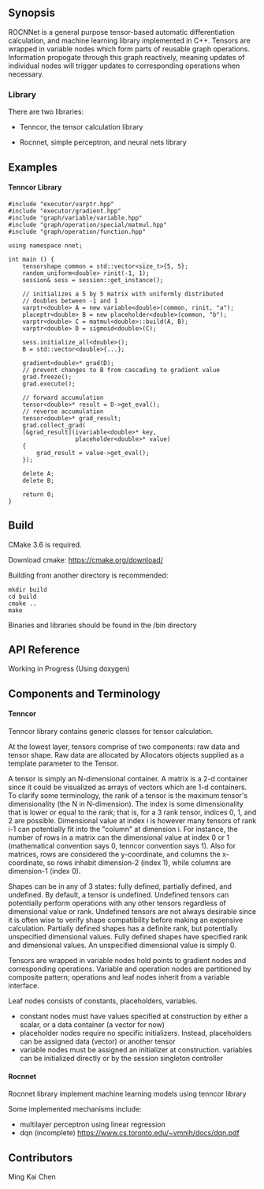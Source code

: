 ## Synopsis

ROCNNet is a general purpose tensor-based automatic differentiation calculation, and machine learning library implemented in C++.
Tensors are wrapped in variable nodes which form parts of reusable graph operations. Information propogate through this graph reactively, 
meaning updates of individual nodes will trigger updates to corresponding operations when necessary.

### Library

There are two libraries:

- Tenncor, the tensor calculation library

- Rocnnet, simple perceptron, and neural nets library

## Examples

#### Tenncor Library

    #include "executor/varptr.hpp"
    #include "executor/gradient.hpp"
    #include "graph/variable/variable.hpp"
    #include "graph/operation/special/matmul.hpp"
    #include "graph/operation/function.hpp"
    
    using namespace nnet;
    
    int main () {
        tensorshape common = std::vector<size_t>{5, 5};
        random_uniform<double> rinit(-1, 1);
	    session& sess = session::get_instance();
    
        // initializes a 5 by 5 matrix with uniformly distributed
        // doubles between -1 and 1
        varptr<double> A = new variable<double>(common, rinit, "a");
        placeptr<double> B = new placeholder<double>(common, "b");
        varptr<double> C = matmul<double>::build(A, B);
        varptr<double> D = sigmoid<double>(C);
        
        sess.initialize_all<double>();
        B = std::vector<double>{...};
        
        gradient<double>* grad(D);
        // prevent changes to B from cascading to gradient value
        grad.freeze();
        grad.execute();
        
        // forward accumulation
        tensor<double>* result = D->get_eval();
        // reverse accumulation
        tensor<double>* grad_result;
        grad.collect_grad(
        [&grad_result](ivariable<double>* key, 
                       placeholder<double>* value)
        {
            grad_result = value->get_eval();
        });
        
        delete A;
        delete B;
        
        return 0;
    } 

## Build

CMake 3.6 is required.

Download cmake: https://cmake.org/download/

Building from another directory is recommended:

    mkdir build 
    cd build
    cmake ..
    make

Binaries and libraries should be found in the /bin directory

## API Reference

Working in Progress (Using doxygen)

## Components and Terminology

#### Tenncor

Tenncor library contains generic classes for tensor calculation.

At the lowest layer, tensors comprise of two components: raw data and tensor shape. 
Raw data are allocated by Allocators objects supplied as a template parameter to the Tensor.

A tensor is simply an N-dimensional container. 
A matrix is a 2-d container since it could be visualized as arrays of vectors which are 1-d containers.
To clarify some terminology, the rank of a tensor is the maximum tensor's dimensionality (the N in N-dimension).
The index is some dimensionality that is lower or equal to the rank; that is, for a 3 rank tensor, indices 0, 1, and 2 are possible.
Dimensional value at index i is however many tensors of rank i-1 can potentially fit into the "column" at dimension i.
For instance, the number of rows in a matrix can the dimensional value at index 0 or 1 (mathematical convention says 0, tenncor convention says 1).
Also for matrices, rows are considered the y-coordinate, and columns the x-coordinate, so rows inhabit dimension-2 (index 1), while columns are dimension-1 (index 0).

Shapes can be in any of 3 states: fully defined, partially defined, and undefined. By default, a tensor is undefined.
Undefined tensors can potentially perform operations with any other tensors regardless of dimensional value or rank.
Undefined tensors are not always desirable since it is often wise to verify shape compatibility before making an expensive calculation.
Partially defined shapes has a definite rank, but potentially unspecified dimensional values.
Fully defined shapes have specified rank and dimensional values.
An unspecified dimensional value is simply 0.

Tensors are wrapped in variable nodes hold points to gradient nodes and corresponding operations.
Variable and operation nodes are partitioned by composite pattern; operations and leaf nodes inherit from a variable interface.

Leaf nodes consists of constants, placeholders, variables.

* constant nodes must have values specified at construction by either a scalar, or a data container (a vector for now)
* placeholder nodes require no specific initializers. Instead, placeholders can be assigned data (vector) or another tensor
* variable nodes must be assigned an initializer at construction. variables can be initialized directly or by the session singleton controller 

#### Rocnnet

Rocnnet library implement machine learning models using tenncor library

Some implemented mechanisms include:
* multilayer perceptron using linear regression
* dqn (incomplete) <https://www.cs.toronto.edu/~vmnih/docs/dqn.pdf>

## Contributors

Ming Kai Chen